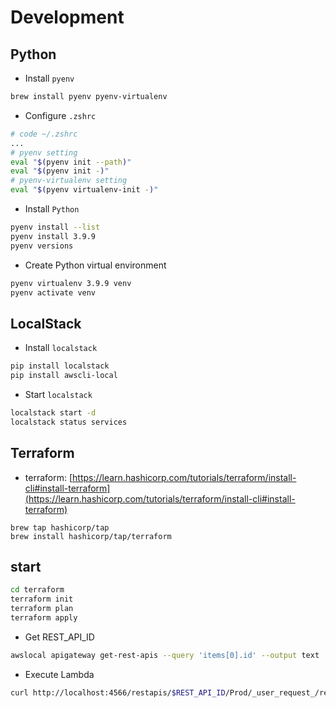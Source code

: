 # Development

## Python

- Install `pyenv`

```bash
brew install pyenv pyenv-virtualenv
```

- Configure `.zshrc`

```bash
# code ~/.zshrc
...
# pyenv setting
eval "$(pyenv init --path)"
eval "$(pyenv init -)"
# pyenv-virtualenv setting
eval "$(pyenv virtualenv-init -)"
```

- Install `Python`

```bash
pyenv install --list
pyenv install 3.9.9
pyenv versions
```

- Create Python virtual environment

```bash
pyenv virtualenv 3.9.9 venv
pyenv activate venv
```

## LocalStack

- Install `localstack`

```bash
pip install localstack
pip install awscli-local
```

- Start `localstack`

```bash
localstack start -d
localstack status services
```

## Terraform

- terraform: [https://learn.hashicorp.com/tutorials/terraform/install-cli#install-terraform](https://learn.hashicorp.com/tutorials/terraform/install-cli#install-terraform)

```barh
brew tap hashicorp/tap
brew install hashicorp/tap/terraform
```

## start

```bash
cd terraform
terraform init
terraform plan
terraform apply
```

- Get REST_API_ID

```bash
awslocal apigateway get-rest-apis --query 'items[0].id' --output text
```

- Execute Lambda

```bash
curl http://localhost:4566/restapis/$REST_API_ID/Prod/_user_request_/request_from_query
```